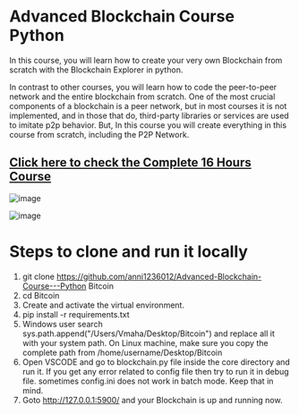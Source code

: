 # Advanced Blockchain Course Python 
In this course, you will learn how to create your very own Blockchain from scratch with the Blockchain Explorer in python.

In contrast to other courses, you will learn how to code the peer-to-peer network and the entire blockchain from scratch.
One of the most crucial components of a blockchain is a peer network, but in most courses it is not implemented, and in those that do, third-party libraries or services are used to imitate p2p behavior.
But, In this course you will create everything in this course from scratch, including the P2P Network.

## [Click here to check the Complete 16 Hours Course](https://www.codiesalert.com/courses/advanced-bitcoin-blockchain-course-in-python-2/)

![image](https://user-images.githubusercontent.com/86418669/179878712-15988107-e468-40cf-8aa0-ca8cc4ade30b.png)


![image](https://user-images.githubusercontent.com/86418669/179878631-d2f3dde8-56f4-46a3-acb5-3d07183b7afa.png)


# Steps to clone and run it locally

1. git clone https://github.com/anni1236012/Advanced-Blockchain-Course---Python Bitcoin
2. cd Bitcoin
3. Create and activate the virtual environment. 
3. pip install -r requirements.txt
4. Windows user search sys.path.append("/Users/Vmaha/Desktop/Bitcoin") and replace all it with your system path. 
   On Linux machine, make sure you copy the complete path from /home/username/Desktop/Bitcoin
5. Open VSCODE and go to blockchain.py file inside the core directory and run it. If you get any error related to config file then try to run it in debug file. sometimes config.ini does not work in batch mode. Keep that in mind.
6. Goto http://127.0.0.1:5900/ and your Blockchain is up and running now.
